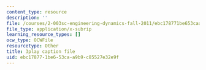 ```yaml
---
content_type: resource
description: ''
file: /courses/2-003sc-engineering-dynamics-fall-2011/ebc178771be653caa9b9c85527e32e9f_p9DHjoLS3GA.vtt
file_type: application/x-subrip
learning_resource_types: []
ocw_type: OCWFile
resourcetype: Other
title: 3play caption file
uid: ebc17877-1be6-53ca-a9b9-c85527e32e9f
---
```

